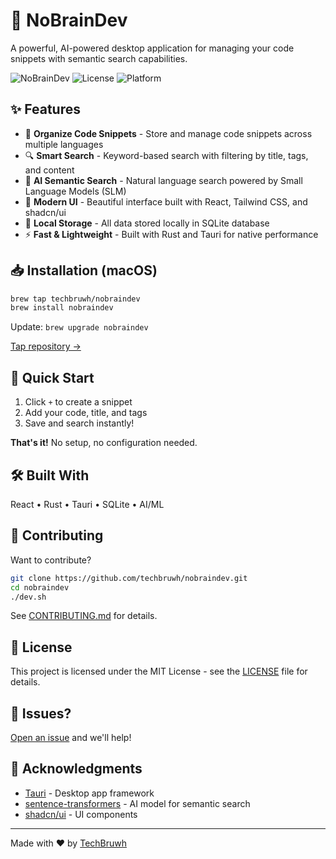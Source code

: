 # 🧠 NoBrainDev

A powerful, AI-powered desktop application for managing your code snippets with semantic search capabilities.

![NoBrainDev](https://img.shields.io/badge/version-0.1.0-blue)
![License](https://img.shields.io/badge/license-MIT-green)
![Platform](https://img.shields.io/badge/platform-Windows%20%7C%20macOS%20%7C%20Linux-lightgrey)

## ✨ Features

- 📝 **Organize Code Snippets** - Store and manage code snippets across multiple languages
- 🔍 **Smart Search** - Keyword-based search with filtering by title, tags, and content
- 🤖 **AI Semantic Search** - Natural language search powered by Small Language Models (SLM)
- 🎨 **Modern UI** - Beautiful interface built with React, Tailwind CSS, and shadcn/ui
- 💾 **Local Storage** - All data stored locally in SQLite database
- ⚡ **Fast & Lightweight** - Built with Rust and Tauri for native performance

## 📥 Installation (macOS)

```bash
brew tap techbruwh/nobraindev
brew install nobraindev
```

Update: `brew upgrade nobraindev`

[Tap repository →](https://github.com/techbruwh/homebrew-nobraindev)

## 🚀 Quick Start

1. Click `+` to create a snippet
2. Add your code, title, and tags
3. Save and search instantly!

**That's it!** No setup, no configuration needed.

## 🛠️ Built With

React • Rust • Tauri • SQLite • AI/ML

## 🤝 Contributing

Want to contribute? 

```bash
git clone https://github.com/techbruwh/nobraindev.git
cd nobraindev
./dev.sh
```

See [CONTRIBUTING.md](CONTRIBUTING.md) for details.

## 📄 License

This project is licensed under the MIT License - see the [LICENSE](LICENSE) file for details.

## 🐛 Issues?

[Open an issue](https://github.com/techbruwh/nobraindev/issues) and we'll help!

## 🙏 Acknowledgments

- [Tauri](https://tauri.app/) - Desktop app framework
- [sentence-transformers](https://www.sbert.net/) - AI model for semantic search
- [shadcn/ui](https://ui.shadcn.com/) - UI components

---

Made with ❤️ by [TechBruwh](https://github.com/techbruwh)
